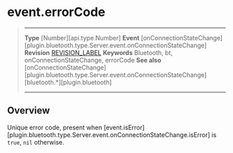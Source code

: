 # event.errorCode

> --------------------- ------------------------------------------------------------------------------------------
> __Type__              [Number][api.type.Number]
> __Event__             [onConnectionStateChange][plugin.bluetooth.type.Server.event.onConnectionStateChange]
> __Revision__          [REVISION_LABEL](REVISION_URL)
> __Keywords__          Bluetooth, bt, onConnectionStateChange, errorCode
> __See also__          [onConnectionStateChange][plugin.bluetooth.type.Server.event.onConnectionStateChange]
>						[bluetooth.*][plugin.bluetooth]
> --------------------- ------------------------------------------------------------------------------------------

## Overview

Unique error code, present when [event.isError][plugin.bluetooth.type.Server.event.onConnectionStateChange.isError] is `true`, `nil` otherwise.